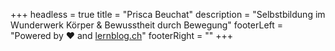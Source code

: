 +++
headless = true
title = "Prisca Beuchat"
description = "Selbstbildung im Wunderwerk Körper & Bewusstheit durch Bewegung"
footerLeft = "Powered by ❤️ and [lernblog.ch](https://www.lernblog.ch)"
footerRight = ""
+++
